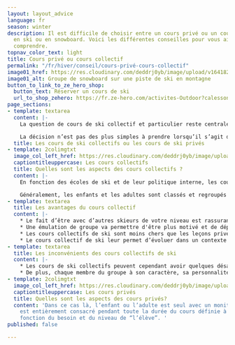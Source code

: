 ```yaml
---
layout: layout_advice
language: fr
season: winter
description: Il est difficile de choisir entre un cours privé ou un cours collectif
  en ski ou en snowboard. Voici les différentes conseilles pour vous aider à mieux
  comprendre.
topnav_color_text: light
title: Cours privé ou cours collectif
permalink: "/fr/hiver/conseil/cours-privé-cours-collectif"
image01_href: https://res.cloudinary.com/deddrj0yb/image/upload/v1641825160/website/winter/cristina-munteanu-qOFS-GJme60-unsplash_lzh1qe.jpg
image01_alt: Groupe de snowboard sur une piste de ski en montagne
button_to_link_to_ze_hero_shop:
  button_text: Réserver un cours de ski
  url_to_shop_zehero: https://fr.ze-hero.com/activites-Outdoor?calessonstype=all&catypegenderlistsummer=all&calessonsactivitytype=Ski&start-date=12%2F12%2F2021
page_sections:
- template: textarea
  content: |-
    La question de cours de ski collectif et particulier reste centrale pour des parents qui souhaitent mettre leur enfant en cours ou bien pour des adultes qui veulent progresser ou apprendre. Recevoir un enseignement approprié à ses besoins est un élément primordial pour rester en sécurité et améliorer sa technique.

    La décision n’est pas des plus simples à prendre lorsqu’il s’agit de choisir entre cours collectifs ou leçon privée. Comme nous l’expliquerons plus loin, chacun des cours ont leurs propres avantages et inconvénients. Bien qu’ils soient, tous deux, d’excellents moyens de progresser, l’un ou l’autre peut vous être plus adapté en fonction de vos critères de choix, à savoir: votre personnalité, votre budget, vos capacités physiques, la durée de vos vacances et de vos objectifs personnels.
  title: Les cours de ski collectifs ou les cours de ski privés
- template: 2colimgtxt
  image_col_left_href: https://res.cloudinary.com/deddrj0yb/image/upload/v1641825166/website/winter/A2104-190_c9ypfm.jpg
  captiontitleuppercase: Les cours collectifs
  title: Quelles sont les aspects des cours collectifs ?
  content: |-
    En fonction des écoles de ski et de leur politique interne, les cours collectifs en ski peuvent aller de 8 à 12 maximum pour une question de sécurité.

    Généralement, les enfants et les adultes sont classés et regroupés par groupe de niveau. En conséquence, aucun risque de se retrouver avec des personnes bien plus expérimentées ou moins évoluées que soit.
- template: textarea
  title: Les avantages du cours collectif
  content: |-
    * Le fait d’être avec d’autres skieurs de votre niveau est rassurant et permet d’améliorer le processus d’apprentissage en cours de ski collectif
    * Une émulation de groupe va permettre d'être plus motivé et de dépasser ses limites.
    * Les cours collectifs de ski sont moins chers que les leçons privées de ski.
    * Le cours collectif de ski leur permet d’évoluer dans un contexte ludique. Il permet aussi de progresser en mimant le reste du groupe. Les cours collectifs sont une excellente façon de faire découvrir le ski et de le faire aimer.
- template: textarea
  title: Les inconvénients des cours collectifs de ski
  content: |-
    * Les cours de ski collectifs peuvent cependant avoir quelques désavantages. Entre autre le fait qu’il y a énormément de fréquentation en période de vacances scolaire hivernal. Ce qui augmente le nombre de personne par groupe et diminue l’attention portée sur chaque élève. Par conséquent une progression moins efficace.
    * De plus, chaque membre du groupe à son caractère, sa personnalité et il se peut parfois que certains ne collent pas avec d’autres.
- template: 2colimgtxt
  image_col_left_href: https://res.cloudinary.com/deddrj0yb/image/upload/v1641825166/website/winter/debuter-le-ski-pour-adultes-avec-prosneige-_dou0sp.jpg
  captiontitleuppercase: Les cours privés
  title: Quelles sont les aspects des cours privés?
  content: 'Dans ce cas là, l’enfant ou l’adulte est seul avec un moniteur qui lui
    est entièrement consacré pendant toute la durée du cours définie à l’avance en
    fonction du besoin et du niveau de “l’élève”. '
published: false

---
```

